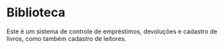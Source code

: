# Biblioteca
Este é um sistema de controle de empréstimos, devoluções e cadastro de livros, como também cadastro de leitores.
